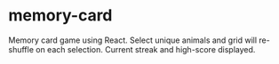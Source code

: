 # memory-card
Memory card game using React. Select unique animals and grid will re-shuffle on each selection. Current streak and high-score displayed.
